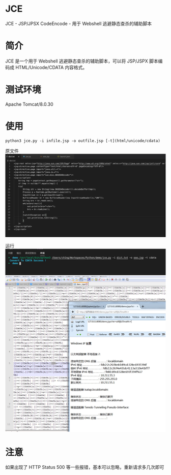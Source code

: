 # JCE
JCE - JSP/JPSX CodeEncode - 用于 Webshell 逃避静态查杀的辅助脚本

# 简介
JCE 是一个用于 Webshell 逃避静态查杀的辅助脚本，可以将 JSP/JSPX 脚本编码成 HTML/Unicode/CDATA 内容格式。

# 测试环境
Apache Tomcat/8.0.30

# 使用

```
python3 jce.py -i infile.jsp -o outfile.jsp [-t](html/unicode/cdata)
```
原文件
![](./Xnip2020-11-05_23-20-55.jpg)

运行
![](./Xnip2020-11-05_23-20-11.jpg)
![](./Xnip2020-11-05_23-20-41.jpg)
# 注意
如果出现了 HTTP Status 500 等一些报错，基本可以忽略，重新请求多几次即可
